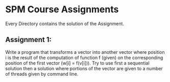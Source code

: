 # SPM Course Assignments

Every Directory contains the solution of the Assignment.

## Assignment 1:
Write a program that transforms a vector<int> into another vector<int> where position i is the result of the computation of function f (given) on the corresponding position of the first vector (w[i] = f(v[i])). Try to use first a sequential solution then a solution where portions of the vector are given to a number of threads given by command line. <br />  
